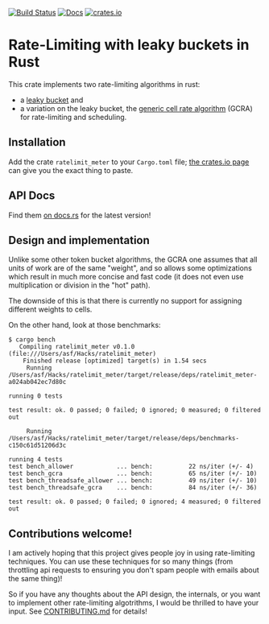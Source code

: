 [![Build Status](https://travis-ci.org/antifuchs/ratelimit_meter.svg?branch=master)](https://travis-ci.org/antifuchs/ratelimit_meter) [![Docs](https://docs.rs/ratelimit_meter/badge.svg)](https://docs.rs/ratelimit_meter/) [![crates.io](https://img.shields.io/crates/v/ratelimit_meter.svg)](https://crates.io/crates/ratelimit_meter)

# Rate-Limiting with leaky buckets in Rust

This crate implements two rate-limiting algorithms in rust:
* a [leaky bucket](https://en.wikipedia.org/wiki/Leaky_bucket#As_a_meter) and
* a variation on the leaky bucket, the
  [generic cell rate algorithm](https://en.wikipedia.org/wiki/Generic_cell_rate_algorithm) (GCRA)
  for rate-limiting and scheduling.

## Installation

Add the crate `ratelimit_meter` to your `Cargo.toml`
file; [the crates.io page](https://crates.io/crates/ratelimit_meter)
can give you the exact thing to paste.

## API Docs

Find them [on docs.rs](https://docs.rs/ratelimit_meter/) for the latest version!

## Design and implementation

Unlike some other token bucket algorithms, the GCRA one assumes that
all units of work are of the same "weight", and so allows some
optimizations which result in much more concise and fast code (it does
not even use multiplication or division in the "hot" path).

The downside of this is that there is currently no support for
assigning different weights to cells.

On the other hand, look at those benchmarks:

```
$ cargo bench
   Compiling ratelimit_meter v0.1.0 (file:///Users/asf/Hacks/ratelimit_meter)
    Finished release [optimized] target(s) in 1.54 secs
     Running /Users/asf/Hacks/ratelimit_meter/target/release/deps/ratelimit_meter-a024ab042ec7d80c

running 0 tests

test result: ok. 0 passed; 0 failed; 0 ignored; 0 measured; 0 filtered out

     Running /Users/asf/Hacks/ratelimit_meter/target/release/deps/benchmarks-c150c61d51206d3c

running 4 tests
test bench_allower            ... bench:          22 ns/iter (+/- 4)
test bench_gcra               ... bench:          65 ns/iter (+/- 10)
test bench_threadsafe_allower ... bench:          49 ns/iter (+/- 10)
test bench_threadsafe_gcra    ... bench:          84 ns/iter (+/- 36)

test result: ok. 0 passed; 0 failed; 0 ignored; 4 measured; 0 filtered out
```

## Contributions welcome!

I am actively hoping that this project gives people joy in using
rate-limiting techniques. You can use these techniques for so many
things (from throttling api requests to ensuring you don't spam people
with emails about the same thing)!

So if you have any thoughts about the API design, the internals, or
you want to implement other rate-limiting algotrithms, I would be
thrilled to have your input. See [CONTRIBUTING.md](CONTRIBUTING.md)
for details!
